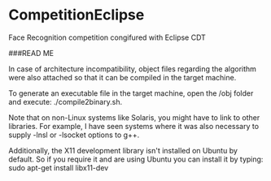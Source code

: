 # CompetitionEclipse
Face Recognition competition congifured with Eclipse CDT

###READ ME

In case of architecture incompatibility, object files regarding the algorithm were also attached so that it can be compiled in the target machine.

To generate an executable file in the target machine, open the /obj folder and execute: ./compile2binary.sh.

Note that on non-Linux systems like Solaris, you might have to link to other libraries. For example, I have seen systems where it was also necessary to supply -lnsl or -lsocket options to g++. 

Additionally, the X11 development library isn't installed on Ubuntu by default. So if you require it and are using Ubuntu you can install it by typing: sudo apt-get install libx11-dev

